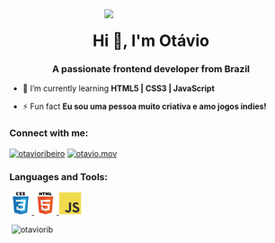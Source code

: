 <img src = "giphy.gif" width = "335px" align = "right">

<h1 align="center">Hi 👋, I'm Otávio</h1>
<h3 align="center">A passionate frontend developer from Brazil</h3>

- 🌱 I’m currently learning **HTML5 | CSS3 | JavaScript**

- ⚡ Fun fact **Eu sou uma pessoa muito criativa e amo jogos indies!**

<h3 align="left">Connect with me:</h3>
<p align="left">
<a href="https://linkedin.com/in/otavioribeiro" target="blank"><img align="center" src="https://raw.githubusercontent.com/rahuldkjain/github-profile-readme-generator/master/src/images/icons/Social/linked-in-alt.svg" alt="otavioribeiro" height="30" width="40" /></a>
<a href="https://instagram.com/otavio.mov" target="blank"><img align="center" src="https://raw.githubusercontent.com/rahuldkjain/github-profile-readme-generator/master/src/images/icons/Social/instagram.svg" alt="otavio.mov" height="30" width="40" /></a>
</p>

<h3 align="left">Languages and Tools:</h3>
<p align="left"> <a href="https://www.w3schools.com/css/" target="_blank" rel="noreferrer"> <img src="https://raw.githubusercontent.com/devicons/devicon/master/icons/css3/css3-original-wordmark.svg" alt="css3" width="40" height="40"/> </a> <a href="https://www.w3.org/html/" target="_blank" rel="noreferrer"> <img src="https://raw.githubusercontent.com/devicons/devicon/master/icons/html5/html5-original-wordmark.svg" alt="html5" width="40" height="40"/> </a> <a href="https://developer.mozilla.org/en-US/docs/Web/JavaScript" target="_blank" rel="noreferrer"> <img src="https://raw.githubusercontent.com/devicons/devicon/master/icons/javascript/javascript-original.svg" alt="javascript" width="40" height="40"/> </a> </p>

<p>&nbsp;<img align="center" src="https://github-readme-stats.vercel.app/api?username=otaviorib&show_icons=true&locale=en" alt="otaviorib" /></p>


